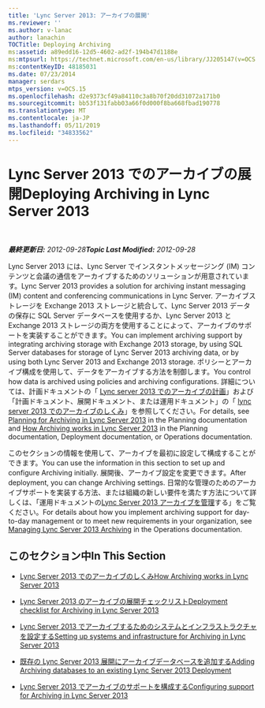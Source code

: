```yaml
---
title: 'Lync Server 2013: アーカイブの展開'
ms.reviewer: ''
ms.author: v-lanac
author: lanachin
TOCTitle: Deploying Archiving
ms:assetid: a89edd16-12d5-4602-ad2f-194b47d1188e
ms:mtpsurl: https://technet.microsoft.com/en-us/library/JJ205147(v=OCS.15)
ms:contentKeyID: 48185031
ms.date: 07/23/2014
manager: serdars
mtps_version: v=OCS.15
ms.openlocfilehash: d2e9373cf49a84110c3a8b70f20dd31072a171b0
ms.sourcegitcommit: bb53f131fabb03a66f0d000f8ba668fbad190778
ms.translationtype: MT
ms.contentlocale: ja-JP
ms.lasthandoff: 05/11/2019
ms.locfileid: "34833562"
---
```

<div data-xmlns="http://www.w3.org/1999/xhtml">

<div class="topic" data-xmlns="http://www.w3.org/1999/xhtml" data-msxsl="urn:schemas-microsoft-com:xslt" data-cs="http://msdn.microsoft.com/en-us/">

<div data-asp="http://msdn2.microsoft.com/asp">

# <a name="deploying-archiving-in-lync-server-2013"></a><span data-ttu-id="319c1-102">Lync Server 2013 でのアーカイブの展開</span><span class="sxs-lookup"><span data-stu-id="319c1-102">Deploying Archiving in Lync Server 2013</span></span>

</div>

<div id="mainSection">

<div id="mainBody">

<span> </span>

<span data-ttu-id="319c1-103">_**最終更新日:** 2012-09-28_</span><span class="sxs-lookup"><span data-stu-id="319c1-103">_**Topic Last Modified:** 2012-09-28_</span></span>

<span data-ttu-id="319c1-104">Lync Server 2013 には、Lync Server でインスタントメッセージング (IM) コンテンツと会議の通信をアーカイブするためのソリューションが用意されています。</span><span class="sxs-lookup"><span data-stu-id="319c1-104">Lync Server 2013 provides a solution for archiving instant messaging (IM) content and conferencing communications in Lync Server.</span></span> <span data-ttu-id="319c1-105">アーカイブストレージを Exchange 2013 ストレージと統合して、Lync Server 2013 データの保存に SQL Server データベースを使用するか、Lync Server 2013 と Exchange 2013 ストレージの両方を使用することによって、アーカイブのサポートを実装することができます。</span><span class="sxs-lookup"><span data-stu-id="319c1-105">You can implement archiving support by integrating archiving storage with Exchange 2013 storage, by using SQL Server databases for storage of Lync Server 2013 archiving data, or by using both Lync Server 2013 and Exchange 2013 storage.</span></span> <span data-ttu-id="319c1-106">ポリシーとアーカイブ構成を使用して、データをアーカイブする方法を制御します。</span><span class="sxs-lookup"><span data-stu-id="319c1-106">You control how data is archived using policies and archiving configurations.</span></span> <span data-ttu-id="319c1-107">詳細については、計画ドキュメントの「 [Lync server 2013 でのアーカイブの計画](lync-server-2013-planning-for-archiving.md)」および「計画ドキュメント、展開ドキュメント、または運用ドキュメント」の「 [lync server 2013 でのアーカイブのしくみ](lync-server-2013-how-archiving-works.md)」を参照してください。</span><span class="sxs-lookup"><span data-stu-id="319c1-107">For details, see [Planning for Archiving in Lync Server 2013](lync-server-2013-planning-for-archiving.md) in the Planning documentation and [How Archiving works in Lync Server 2013](lync-server-2013-how-archiving-works.md) in the Planning documentation, Deployment documentation, or Operations documentation.</span></span>

<span data-ttu-id="319c1-108">このセクションの情報を使用して、アーカイブを最初に設定して構成することができます。</span><span class="sxs-lookup"><span data-stu-id="319c1-108">You can use the information in this section to set up and configure Archiving initially.</span></span> <span data-ttu-id="319c1-109">展開後、アーカイブ設定を変更できます。</span><span class="sxs-lookup"><span data-stu-id="319c1-109">After deployment, you can change Archiving settings.</span></span> <span data-ttu-id="319c1-110">日常的な管理のためのアーカイブサポートを実装する方法、または組織の新しい要件を満たす方法について詳しくは、「運用ドキュメントの[Lync Server 2013 アーカイブを管理](lync-server-2013-managing-archiving.md)する」をご覧ください。</span><span class="sxs-lookup"><span data-stu-id="319c1-110">For details about how you implement archiving support for day-to-day management or to meet new requirements in your organization, see [Managing Lync Server 2013 Archiving](lync-server-2013-managing-archiving.md) in the Operations documentation.</span></span>

<div>

## <a name="in-this-section"></a><span data-ttu-id="319c1-111">このセクション中</span><span class="sxs-lookup"><span data-stu-id="319c1-111">In This Section</span></span>

  - [<span data-ttu-id="319c1-112">Lync Server 2013 でのアーカイブのしくみ</span><span class="sxs-lookup"><span data-stu-id="319c1-112">How Archiving works in Lync Server 2013</span></span>](lync-server-2013-how-archiving-works.md)

  - [<span data-ttu-id="319c1-113">Lync Server 2013 のアーカイブの展開チェックリスト</span><span class="sxs-lookup"><span data-stu-id="319c1-113">Deployment checklist for Archiving in Lync Server 2013</span></span>](lync-server-2013-deployment-checklist-for-archiving.md)

  - [<span data-ttu-id="319c1-114">Lync Server 2013 でアーカイブするためのシステムとインフラストラクチャを設定する</span><span class="sxs-lookup"><span data-stu-id="319c1-114">Setting up systems and infrastructure for Archiving in Lync Server 2013</span></span>](lync-server-2013-setting-up-systems-and-infrastructure-for-archiving.md)

  - [<span data-ttu-id="319c1-115">既存の Lync Server 2013 展開にアーカイブデータベースを追加する</span><span class="sxs-lookup"><span data-stu-id="319c1-115">Adding Archiving databases to an existing Lync Server 2013 Deployment</span></span>](lync-server-2013-adding-archiving-databases-to-an-existing-lync-server-2013-deployment.md)

  - [<span data-ttu-id="319c1-116">Lync Server 2013 でアーカイブのサポートを構成する</span><span class="sxs-lookup"><span data-stu-id="319c1-116">Configuring support for Archiving in Lync Server 2013</span></span>](lync-server-2013-configuring-support-for-archiving.md)

</div>

</div>

<span> </span>

</div>

</div>

</div>

